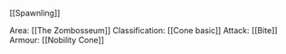 [[Spawnling]]

Area: [[The Zombosseum]]
Classification: [[Cone basic]]
Attack: [[Bite]]
Armour: [[Nobility Cone]]